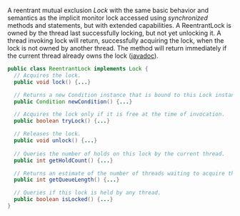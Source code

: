 A reentrant mutual exclusion *Lock* with the same basic behavior and semantics as the implicit monitor lock accessed using *synchronized* methods and statements, but with extended capabilities. A ReentrantLock is owned by the thread last successfully locking, but not yet unlocking it. A thread invoking lock will return, successfully acquiring the lock, when the lock is not owned by another thread. The method will return immediately if the current thread already owns the lock ([javadoc](https://docs.oracle.com/javase/9/docs/api/java/util/concurrent/locks/ReentrantLock.html)).

```java
public class ReentrantLock implements Lock {
  // Acquires the lock.
  public void lock() {...}

  // Returns a new Condition instance that is bound to this Lock instance.
  public Condition newCondition() {...}

  // Acquires the lock only if it is free at the time of invocation.
  public boolean tryLock() {...}

  // Releases the lock.
  public void unlock() {...}
  
  // Queries the number of holds on this lock by the current thread.
  public int getHoldCount() {...}

  // Returns an estimate of the number of threads waiting to acquire this lock.
  public int getQueueLength() {...}

  // Queries if this lock is held by any thread.
  public boolean isLocked() {...}
}
```
